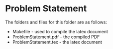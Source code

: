 # Problem Statement

The folders and files for this folder are as follows:

- Makefile - used to compile the latex document
- ProblemStatement.pdf - the compiled PDF
- ProblemStatement.tex - the latex document

